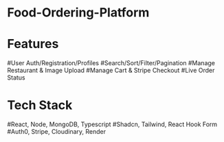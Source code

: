 # Food-Ordering-Platform

# Features

#User Auth/Registration/Profiles
#Search/Sort/Filter/Pagination
#Manage Restaurant & Image Upload
#Manage Cart & Stripe Checkout
#Live Order Status

# Tech Stack
#React, Node, MongoDB, Typescript
#Shadcn, Tailwind, React Hook Form
#Auth0, Stripe, Cloudinary, Render

